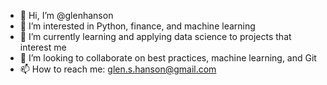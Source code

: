 - 👋 Hi, I’m @glenhanson
- 👀 I’m interested in Python, finance, and machine learning
- 🌱 I’m currently learning and applying data science to projects that interest me
- 💞️ I’m looking to collaborate on best practices, machine learning, and Git
- 📫 How to reach me: glen.s.hanson@gmail.com

<!---
glenhanson/glenhanson is a ✨ special ✨ repository because its `README.md` (this file) appears on your GitHub profile.
You can click the Preview link to take a look at your changes.
--->
